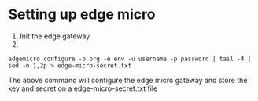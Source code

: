 # Setting up edge micro 

1. Init the edge gateway 
1. 

```
edgemicro configure -o org -e env -u username -p password | tail -4 | sed -n 1,2p > edge-micro-secret.txt
```

The above command will configure the edge micro gateway and store the key and secret on a edge-micro-secret.txt file 